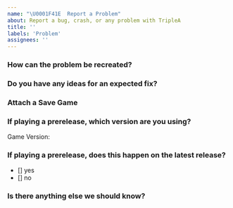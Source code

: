 ```yaml
---
name: "\U0001F41E  Report a Problem"
about: Report a bug, crash, or any problem with TripleA
title: ''
labels: 'Problem'
assignees: ''
---
```


### How can the problem be recreated?
<!-- What list of steps can we take to see the problem, please be specific -->

### Do you have any ideas for an expected fix?

### Attach a Save Game
<!-- Do you have a save game? These help us greatly! -->

<!--
  To zip and attach a save game:
    - save games will be in your home folder > triplea > saved games
    - find the save game file ending with '.tsvg'
    - use a 'zip' program like winzip (file compression,
      example: https://www.wikihow.com/Make-a-Zip-File)
    - drag and drop the zip file into this window
-->

### If playing a prerelease, which version are you using?
<!-- If you downloaded the game from the triplea-game.org website, leave this blank -->

Game Version:

### If playing a prerelease, does this happen on the latest release?
<!-- If you downloaded the game from the triplea-game.org website, leave this blank -->

- [] yes
- [] no

### Is there anything else we should know?
